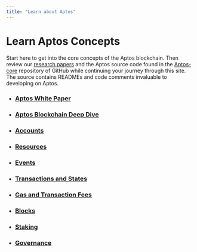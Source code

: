 ```yaml
---
title: "Learn about Aptos"
---
```


# Learn Aptos Concepts

Start here to get into the core concepts of the Aptos blockchain. Then review our [research papers](https://aptoslabs.com/research) and the Aptos source code found in the [Aptos-core](https://github.com/aptos-labs/aptos-core) repository of GitHub while continuing your journey through this site. The source contains READMEs and code comments invaluable to developing on Aptos.

- ### [Aptos White Paper](../aptos-white-paper/index.md)
- ### [Aptos Blockchain Deep Dive](./blockchain.md)
- ### [Accounts](./accounts.md)
- ### [Resources](./resources.md)
- ### [Events](./events.md)
- ### [Transactions and States](./txns-states.md)
- ### [Gas and Transaction Fees](./gas-txn-fee.md)
- ### [Blocks](./blocks.md)
- ### [Staking](./staking.md)
- ### [Governance](./governance.md)
